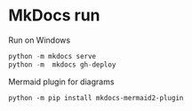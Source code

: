 
# MkDocs run 

Run on Windows

```python
python -m mkdocs serve     
python -m  mkdocs gh-deploy
```

Mermaid plugin for diagrams

```
python -m pip install mkdocs-mermaid2-plugin
```
